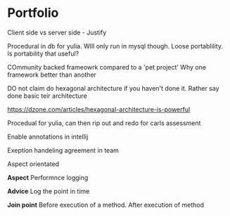 
# Portfolio

Client side vs server side - Justify

Procedural in db for yulia. WIll only run in mysql though. Loose portablility. Is portability that useful?

COmmunity backed frameowrk compared to a 'pet project' Why one framework better than another

DO not claim do hexagonal architecture if you haven't done it. Rather say done basic teir architecture

https://dzone.com/articles/hexagonal-architecture-is-powerful

Procedual for yulia, can then rip out and redo for carls assessment

Enable annotations in intellij

Exeption handeling agreement in team

Aspect orientated 

**Aspect** Performnce logging

**Advice** Log the point in time

**Join point** Before execution of a method. After execution of method
